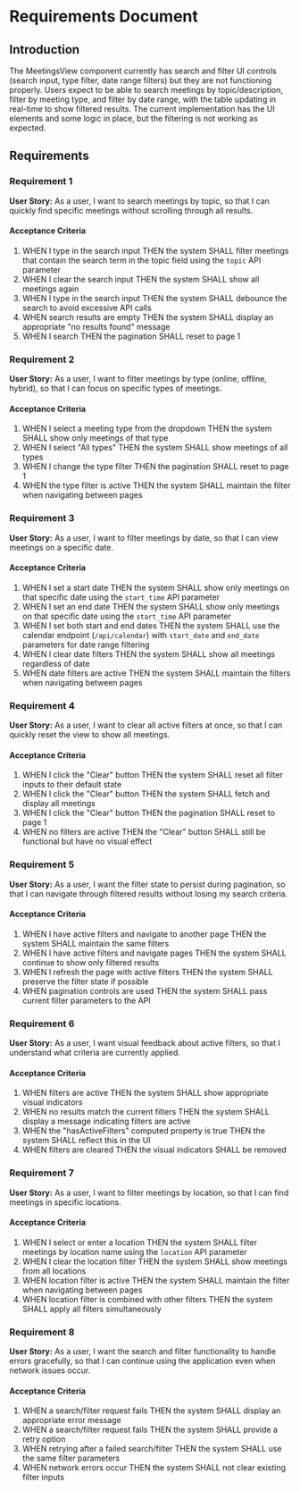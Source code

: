 # Requirements Document

## Introduction

The MeetingsView component currently has search and filter UI controls (search input, type filter, date range filters) but they are not functioning properly. Users expect to be able to search meetings by topic/description, filter by meeting type, and filter by date range, with the table updating in real-time to show filtered results. The current implementation has the UI elements and some logic in place, but the filtering is not working as expected.

## Requirements

### Requirement 1

**User Story:** As a user, I want to search meetings by topic, so that I can quickly find specific meetings without scrolling through all results.

#### Acceptance Criteria

1. WHEN I type in the search input THEN the system SHALL filter meetings that contain the search term in the topic field using the `topic` API parameter
2. WHEN I clear the search input THEN the system SHALL show all meetings again
3. WHEN I type in the search input THEN the system SHALL debounce the search to avoid excessive API calls
4. WHEN search results are empty THEN the system SHALL display an appropriate "no results found" message
5. WHEN I search THEN the pagination SHALL reset to page 1

### Requirement 2

**User Story:** As a user, I want to filter meetings by type (online, offline, hybrid), so that I can focus on specific types of meetings.

#### Acceptance Criteria

1. WHEN I select a meeting type from the dropdown THEN the system SHALL show only meetings of that type
2. WHEN I select "All types" THEN the system SHALL show meetings of all types
3. WHEN I change the type filter THEN the pagination SHALL reset to page 1
4. WHEN the type filter is active THEN the system SHALL maintain the filter when navigating between pages

### Requirement 3

**User Story:** As a user, I want to filter meetings by date, so that I can view meetings on a specific date.

#### Acceptance Criteria

1. WHEN I set a start date THEN the system SHALL show only meetings on that specific date using the `start_time` API parameter
2. WHEN I set an end date THEN the system SHALL show only meetings on that specific date using the `start_time` API parameter
3. WHEN I set both start and end dates THEN the system SHALL use the calendar endpoint (`/api/calendar`) with `start_date` and `end_date` parameters for date range filtering
4. WHEN I clear date filters THEN the system SHALL show all meetings regardless of date
5. WHEN date filters are active THEN the system SHALL maintain the filters when navigating between pages

### Requirement 4

**User Story:** As a user, I want to clear all active filters at once, so that I can quickly reset the view to show all meetings.

#### Acceptance Criteria

1. WHEN I click the "Clear" button THEN the system SHALL reset all filter inputs to their default state
2. WHEN I click the "Clear" button THEN the system SHALL fetch and display all meetings
3. WHEN I click the "Clear" button THEN the pagination SHALL reset to page 1
4. WHEN no filters are active THEN the "Clear" button SHALL still be functional but have no visual effect

### Requirement 5

**User Story:** As a user, I want the filter state to persist during pagination, so that I can navigate through filtered results without losing my search criteria.

#### Acceptance Criteria

1. WHEN I have active filters and navigate to another page THEN the system SHALL maintain the same filters
2. WHEN I have active filters and navigate pages THEN the system SHALL continue to show only filtered results
3. WHEN I refresh the page with active filters THEN the system SHALL preserve the filter state if possible
4. WHEN pagination controls are used THEN the system SHALL pass current filter parameters to the API

### Requirement 6

**User Story:** As a user, I want visual feedback about active filters, so that I understand what criteria are currently applied.

#### Acceptance Criteria

1. WHEN filters are active THEN the system SHALL show appropriate visual indicators
2. WHEN no results match the current filters THEN the system SHALL display a message indicating filters are active
3. WHEN the "hasActiveFilters" computed property is true THEN the system SHALL reflect this in the UI
4. WHEN filters are cleared THEN the visual indicators SHALL be removed

### Requirement 7

**User Story:** As a user, I want to filter meetings by location, so that I can find meetings in specific locations.

#### Acceptance Criteria

1. WHEN I select or enter a location THEN the system SHALL filter meetings by location name using the `location` API parameter
2. WHEN I clear the location filter THEN the system SHALL show meetings from all locations
3. WHEN location filter is active THEN the system SHALL maintain the filter when navigating between pages
4. WHEN location filter is combined with other filters THEN the system SHALL apply all filters simultaneously

### Requirement 8

**User Story:** As a user, I want the search and filter functionality to handle errors gracefully, so that I can continue using the application even when network issues occur.

#### Acceptance Criteria

1. WHEN a search/filter request fails THEN the system SHALL display an appropriate error message
2. WHEN a search/filter request fails THEN the system SHALL provide a retry option
3. WHEN retrying after a failed search/filter THEN the system SHALL use the same filter parameters
4. WHEN network errors occur THEN the system SHALL not clear existing filter inputs
